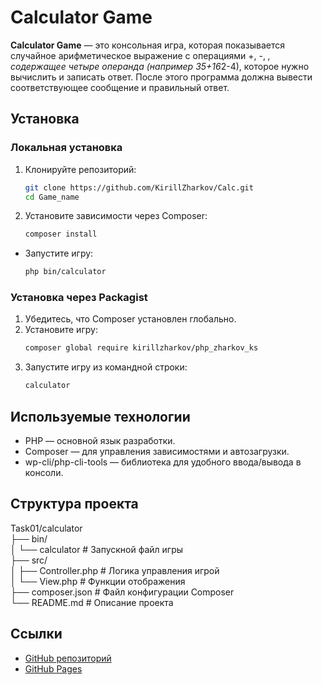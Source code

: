 # Calculator Game

**Calculator Game** — это консольная игра, которая показывается случайное арифметическое выражение с операциями +, -, *, содержащее четыре операнда (например 35+16*2-4), которое нужно вычислить и записать ответ. После этого программа должна вывести соответствующее сообщение и правильный ответ.

## Установка

### Локальная установка

1. Клонируйте репозиторий:
   ```bash
   git clone https://github.com/KirillZharkov/Calc.git
   cd Game_name
   ```
2. Установите зависимости через Composer:
   ```bash
   composer install
   ```

- Запустите игру:
  ```bash
  php bin/calculator
  ```

### Установка через Packagist

1. Убедитесь, что Composer установлен глобально.
2. Установите игру:
   ```bash
   composer global require kirillzharkov/php_zharkov_ks
   ```
3. Запустите игру из командной строки:
   ```bash
   calculator
   ```

## Используемые технологии

- PHP — основной язык разработки.
- Composer — для управления зависимостями и автозагрузки.
- wp-cli/php-cli-tools — библиотека для удобного ввода/вывода в консоли.

## Структура проекта

Task01/calculator \
├── bin/ \
│ └── calculator # Запускной файл игры \
├── src/ \
│ ├── Controller.php # Логика управления игрой \
│ └── View.php # Функции отображения \
├── composer.json # Файл конфигурации Composer \
└── README.md # Описание проекта

## Ссылки

- [GitHub репозиторий](https://github.com/KirillZharkov/Calc)
- [GitHub Pages](https://packagist.org/packages/kirillzharkov/php_zharkov_ks)
